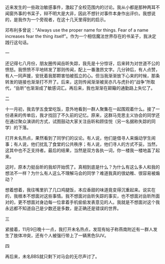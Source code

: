 近来发生的一些政治敏感事件，激起了全校范围内的讨论。我从小都是那种两耳不闻窗外事的书呆子，辩不明大是大非，因此不想针对事件本身作出评价。我想说的，是我作为一个旁观者，在这十几天里得到的启示。

邓布利多曾说：“Always use the proper name for things. Fear of a name increases fear the thing itself”。作为一个相信魔法世界存在的书呆子，我决定践行这句话。

一

还记得七八月份，朋友圈传闻岳昕失踪，我先是十分惊讶，后来转为对世道不公的愤怒。我愤愤不平地转发了那则传闻，配上一番激昂文字。几分钟后，有人点赞，有人一同声援，安抚着我那颗害怕被孤立的心。但当我渐渐放下心来的时候，那条转发的链接也渐渐打不开了。后来，这则传闻渐渐被吴亦凡与虎扑的“战争”所取代，“岳昕”也渐渐成了敏感词汇。再后来，我也渐渐在颠簸的通勤路上失忆了。

二

十一月初，我去学五食堂吃饭，意外地看到一群人聚集在一起围观着什么。接了一份递来的传单后，我才找回了不久前的记忆。原来，这群马克思主义协会的同学还在通过聚众演讲的方式，试图鼓动大家关注岳昕和顾佳悦（另一名据称失踪的同学）的下落。

打开未名热点，果然看到了同学们的议论。有人说，他们是借寻人来煽动学生闹事；有人说，他们扰乱了食堂的公共秩序；有人说，他们寻人的方式不妥。当然，这其中也不乏支持者。最后的结果，当然是双方各执一词，你一楼我一楼地盖了起来。

这时，原本力挺岳昕的我却开始慌了。真相到底是什么？为什么有这么多人和我的想法不一样？为什么有人这么不理解马会的同学？难道我真的很幼稚、很容易被煽动？

想着想着，我往嘴里扒了几口鸡腿饭，本应香甜的味道竟变得沉重起来。说实在的，我根本不想面对这些事情。我不想面对岳昕失踪的事实，也不想面对岳昕所面对的，更不想面对身边每一位拿着手机偷偷发表意见的人。我就是不想面对这个我永远都不知道自己是少数还是多数，是正确还是错误的世界。

三

紧接着，11月9日晚十一点，我打开未名热点，发现有帖子称燕南附近有一群人发生了肢体冲突，还有个人被强行带上了一辆黑色SUV。

四

再后来，未名BBS就只剩下对马会的无尽声讨了。